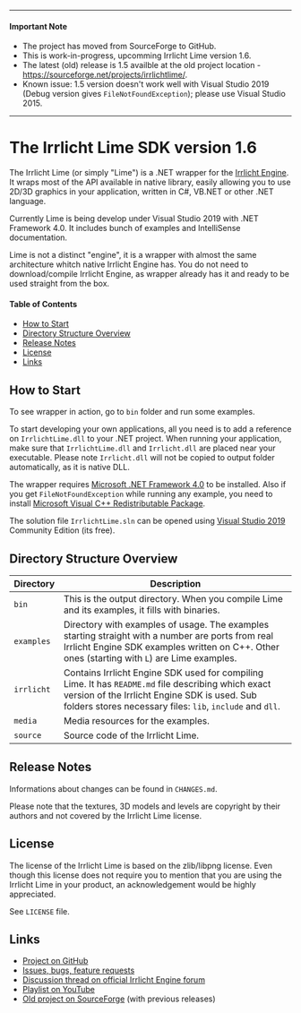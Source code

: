 ***

#### Important Note

* The project has moved from SourceForge to GitHub.
* This is work-in-progress, upcomming Irrlicht Lime version 1.6.
* The latest (old) release is 1.5 availble at the old project location - https://sourceforge.net/projects/irrlichtlime/.
* Known issue: 1.5 version doesn't work well with Visual Studio 2019 (Debug version gives `FileNotFoundException`); please use Visual Studio 2015.

***

# The Irrlicht Lime SDK version 1.6

The Irrlicht Lime (or simply "Lime") is a .NET wrapper for the [Irrlicht Engine](http://irrlicht.sourceforge.net). It wraps most of the API available in native library, easily allowing you to use 2D/3D graphics in your application, written in C#, VB.NET or other .NET language.

Currently Lime is being develop under Visual Studio 2019 with .NET Framework 4.0. It includes bunch of examples and IntelliSense documentation.

Lime is not a distinct "engine", it is a wrapper with almost the same architecture whitch native Irrlicht Engine has. You do not need to download/compile Irrlicht Engine, as wrapper already has it and ready to be used straight from the box.

#### Table of Contents

* [How to Start](#how-to-start)
* [Directory Structure Overview](#directory-structure-overview)
* [Release Notes](#release-notes)
* [License](#license)
* [Links](#links)

## How to Start

To see wrapper in action, go to `bin` folder and run some examples.

To start developing your own applications, all you need is to add a reference on `IrrlichtLime.dll` to your .NET project.
When running your application, make sure that `IrrlichtLime.dll` and `Irrlicht.dll` are placed near your executable.
Please note `Irrlicht.dll` will not be copied to output folder automatically, as it is native DLL.

The wrapper requires [Microsoft .NET Framework 4.0](https://www.microsoft.com/en-us/download/details.aspx?id=17851) to be installed.
Also if you get `FileNotFoundException` while running any example, you need to install
[Microsoft Visual C++ Redistributable Package](https://support.microsoft.com/en-us/help/2977003/the-latest-supported-visual-c-downloads).

The solution file `IrrlichtLime.sln` can be opened using [Visual Studio 2019](https://visualstudio.microsoft.com/vs/)
Community Edition (its free).

## Directory Structure Overview

Directory | Description
--- | ---
`bin` | This is the output directory. When you compile Lime and its examples, it fills with binaries.
`examples` | Directory with examples of usage. The examples starting straight with a number are ports from real Irrlicht Engine SDK examples written on C++. Other ones (starting with `L`) are Lime examples.
`irrlicht` | Contains Irrlicht Engine SDK used for compiling Lime. It has `README.md` file describing which exact version of the Irrlicht Engine SDK is used. Sub folders stores necessary files: `lib`, `include` and `dll`.
`media` | Media resources for the examples.
`source` | Source code of the Irrlicht Lime.

## Release Notes

Informations about changes can be found in `CHANGES.md`.

Please note that the textures, 3D models and levels are copyright by their authors and not covered by the Irrlicht Lime license.

## License

The license of the Irrlicht Lime is based on the zlib/libpng license.
Even though this license does not require you to mention that you are using the Irrlicht Lime in your product,
an acknowledgement would be highly appreciated.

See `LICENSE` file.

## Links

* [Project on GitHub](https://github.com/greenya/irrlichtlime)
* [Issues, bugs, feature requests](https://github.com/greenya/irrlichtlime/issues)
* [Discussion thread on official Irrlicht Engine forum](http://irrlicht.sourceforge.net/forum/viewtopic.php?f=6&t=38512)
* [Playlist on YouTube](https://www.youtube.com/playlist?list=PL6AFEBCA167138B03)
* [Old project on SourceForge](https://sourceforge.net/projects/irrlichtlime/) (with previous releases)
